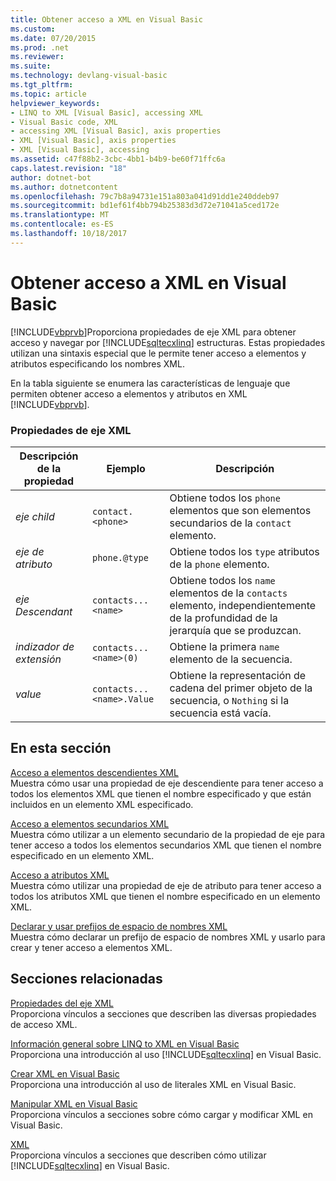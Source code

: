 ```yaml
---
title: Obtener acceso a XML en Visual Basic
ms.custom: 
ms.date: 07/20/2015
ms.prod: .net
ms.reviewer: 
ms.suite: 
ms.technology: devlang-visual-basic
ms.tgt_pltfrm: 
ms.topic: article
helpviewer_keywords:
- LINQ to XML [Visual Basic], accessing XML
- Visual Basic code, XML
- accessing XML [Visual Basic], axis properties
- XML [Visual Basic], axis properties
- XML [Visual Basic], accessing
ms.assetid: c47f88b2-3cbc-4bb1-b4b9-be60f71ffc6a
caps.latest.revision: "18"
author: dotnet-bot
ms.author: dotnetcontent
ms.openlocfilehash: 79c7b8a94731e151a803a041d91dd1e240ddeb97
ms.sourcegitcommit: bd1ef61f4bb794b25383d3d72e71041a5ced172e
ms.translationtype: MT
ms.contentlocale: es-ES
ms.lasthandoff: 10/18/2017
---
```

# <a name="accessing-xml-in-visual-basic"></a>Obtener acceso a XML en Visual Basic
[!INCLUDE[vbprvb](~/includes/vbprvb-md.md)]Proporciona propiedades de eje XML para obtener acceso y navegar por [!INCLUDE[sqltecxlinq](~/includes/sqltecxlinq-md.md)] estructuras. Estas propiedades utilizan una sintaxis especial que le permite tener acceso a elementos y atributos especificando los nombres XML.  
  
 En la tabla siguiente se enumera las características de lenguaje que permiten obtener acceso a elementos y atributos en XML [!INCLUDE[vbprvb](~/includes/vbprvb-md.md)].  
  
### <a name="xml-axis-properties"></a>Propiedades de eje XML  
  
|Descripción de la propiedad|Ejemplo|Descripción|  
|--------------------------|-------------|-----------------|  
|*eje child*|`contact.<phone>`|Obtiene todos los `phone` elementos que son elementos secundarios de la `contact` elemento.|  
|*eje de atributo*|`phone.@type`|Obtiene todos los `type` atributos de la `phone` elemento.|  
|*eje Descendant*|`contacts...<name>`|Obtiene todos los `name` elementos de la `contacts` elemento, independientemente de la profundidad de la jerarquía que se produzcan.|  
|*indizador de extensión*|`contacts...<name>(0)`|Obtiene la primera `name` elemento de la secuencia.|  
|*value*|`contacts...<name>.Value`|Obtiene la representación de cadena del primer objeto de la secuencia, o `Nothing` si la secuencia está vacía.|  
  
## <a name="in-this-section"></a>En esta sección  
 [Acceso a elementos descendientes XML](../../../../visual-basic/programming-guide/language-features/xml/how-to-access-xml-descendant-elements.md)  
 Muestra cómo usar una propiedad de eje descendiente para tener acceso a todos los elementos XML que tienen el nombre especificado y que están incluidos en un elemento XML especificado.  
  
 [Acceso a elementos secundarios XML](../../../../visual-basic/programming-guide/language-features/xml/how-to-access-xml-child-elements.md)  
 Muestra cómo utilizar a un elemento secundario de la propiedad de eje para tener acceso a todos los elementos secundarios XML que tienen el nombre especificado en un elemento XML.  
  
 [Acceso a atributos XML](../../../../visual-basic/programming-guide/language-features/xml/how-to-access-xml-attributes.md)  
 Muestra cómo utilizar una propiedad de eje de atributo para tener acceso a todos los atributos XML que tienen el nombre especificado en un elemento XML.  
  
 [Declarar y usar prefijos de espacio de nombres XML](../../../../visual-basic/programming-guide/language-features/xml/how-to-declare-and-use-xml-namespace-prefixes.md)  
 Muestra cómo declarar un prefijo de espacio de nombres XML y usarlo para crear y tener acceso a elementos XML.  
  
## <a name="related-sections"></a>Secciones relacionadas  
 [Propiedades del eje XML](../../../../visual-basic/language-reference/xml-axis/xml-axis-properties.md)  
 Proporciona vínculos a secciones que describen las diversas propiedades de acceso XML.  
  
 [Información general sobre LINQ to XML en Visual Basic](../../../../visual-basic/programming-guide/language-features/xml/overview-of-linq-to-xml.md)  
 Proporciona una introducción al uso [!INCLUDE[sqltecxlinq](~/includes/sqltecxlinq-md.md)] en Visual Basic.  
  
 [Crear XML en Visual Basic](../../../../visual-basic/programming-guide/language-features/xml/creating-xml.md)  
 Proporciona una introducción al uso de literales XML en Visual Basic.  
  
 [Manipular XML en Visual Basic](../../../../visual-basic/programming-guide/language-features/xml/manipulating-xml.md)  
 Proporciona vínculos a secciones sobre cómo cargar y modificar XML en Visual Basic.  
  
 [XML](../../../../visual-basic/programming-guide/language-features/xml/index.md)  
 Proporciona vínculos a secciones que describen cómo utilizar [!INCLUDE[sqltecxlinq](~/includes/sqltecxlinq-md.md)] en Visual Basic.
